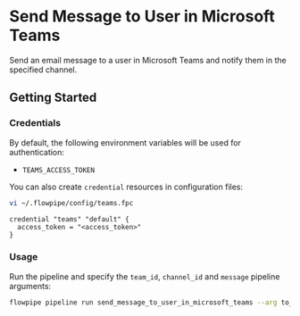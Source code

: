 # Send Message to User in Microsoft Teams

Send an email message to a user in Microsoft Teams and notify them in the specified channel.

## Getting Started

### Credentials

By default, the following environment variables will be used for authentication:

- `TEAMS_ACCESS_TOKEN`

You can also create `credential` resources in configuration files:

```sh
vi ~/.flowpipe/config/teams.fpc
```

```hcl
credential "teams" "default" {
  access_token = "<access_token>"
}
```

### Usage

Run the pipeline and specify the `team_id`, `channel_id` and `message` pipeline arguments:

```sh
flowpipe pipeline run send_message_to_user_in_microsoft_teams --arg to_email='bar@foo.com' --arg subject='Hello from Flowpipe!' --arg content=Hello --arg channel_id='19:fake@thread.tacv2' --arg team_id=fake-team-id
```
